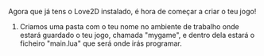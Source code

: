 
Agora que já tens o Love2D instalado, é hora de começar a criar o teu jogo!

1. Criamos uma pasta com o teu nome no ambiente de trabalho onde estará guardado o teu jogo, chamada "mygame", e dentro dela estará o ficheiro "main.lua" que será onde irás programar.